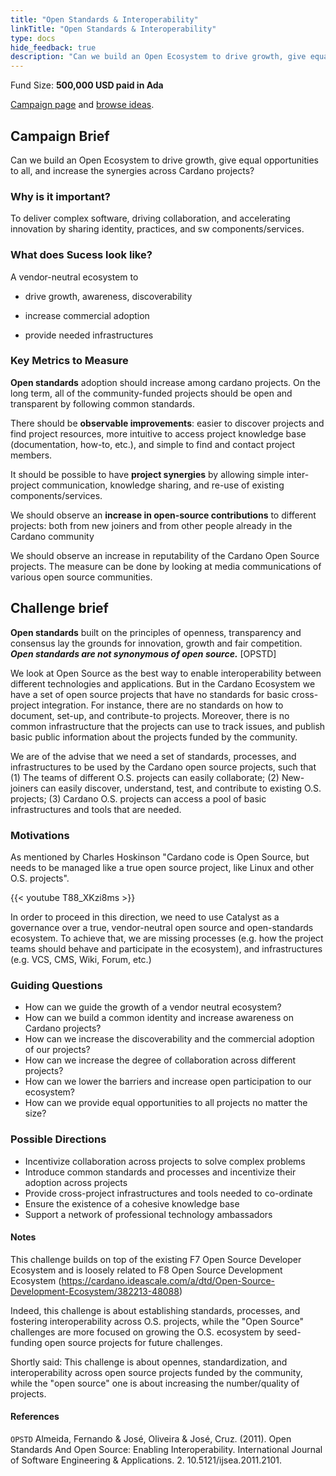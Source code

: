 ```yaml
---
title: "Open Standards & Interoperability"
linkTitle: "Open Standards & Interoperability"
type: docs
hide_feedback: true
description: "Can we build an Open Ecosystem to drive growth, give equal opportunities to all, and increase the synergies across Cardano projects?"
---
```

Fund Size: **500,000 USD paid in Ada**

[Campaign page](https://cardano.ideascale.com/c/idea/383619) and [browse ideas]().

## Campaign Brief
Can we build an Open Ecosystem to drive growth, give equal opportunities to all, and increase the synergies across Cardano projects?
### Why is it important?
To deliver complex software, driving collaboration, and accelerating innovation by sharing identity, practices, and sw components/services.
### What does Sucess look like?
A vendor-neutral ecosystem to

- drive growth, awareness, discoverability

- increase commercial adoption

- provide needed infrastructures

### Key Metrics to Measure
**Open standards** adoption should increase among cardano projects. On the long term, all of the community-funded projects should be open and transparent by following common standards.

There should be **observable improvements**: easier to discover projects and find project resources, more intuitive to access project knowledge base (documentation, how-to, etc.), and simple to find and contact project members.

It should be possible to have **project synergies** by allowing simple inter-project communication, knowledge sharing, and re-use of existing components/services.

We should observe an **increase in open-source contributions** to different projects: both from new joiners and from other people already in the Cardano community

We should observe an increase in reputability of the Cardano Open Source projects. The measure can be done by looking at media communications of various open source communities.

## Challenge brief
**Open standards** built on the principles of openness, transparency and consensus lay the grounds for innovation, growth and fair competition. ***Open standards are not synonymous of open source.*** [OPSTD]

We look at Open Source as the best way to enable interoperability between different technologies and applications. But in the Cardano Ecosystem we have a set of open source projects that have no standards for basic cross-project integration. For instance, there are no standards on how to document, set-up, and contribute-to projects. Moreover, there is no common infrastructure that the projects can use to track issues, and publish basic public information about the projects funded by the community.

We are of the advise that we need a set of standards, processes, and infrastructures to be used by the Cardano open source projects, such that (1) The teams of different O.S. projects can easily collaborate; (2) New-joiners can easily discover, understand, test, and contribute to existing O.S. projects; (3) Cardano O.S. projects can access a pool of basic infrastructures and tools that are needed.


### Motivations
As mentioned by Charles Hoskinson "Cardano code is Open Source, but needs to be managed like a true open source project, like Linux and other O.S. projects". 

{{< youtube T88_XKzi8ms >}}

In order to proceed in this direction, we need to use Catalyst as a governance over a true, vendor-neutral open source and open-standards ecosystem. To achieve that, we are missing processes (e.g. how the project teams should behave and participate in the ecosystem), and infrastructures (e.g. VCS, CMS, Wiki, Forum, etc.)

### Guiding Questions
- How can we guide the growth of a vendor neutral ecosystem?
- How can we build a common identity and increase awareness on Cardano projects?
- How can we increase the discoverability and the commercial adoption of our projects?
- How can we increase the degree of collaboration across different projects?
- How can we lower the barriers and increase open participation to our ecosystem?
- How can we provide equal opportunities to all projects no matter the size?

### Possible Directions
- Incentivize collaboration across projects to solve complex problems
- Introduce common standards and processes and incentivize their adoption across projects
- Provide cross-project infrastructures and tools needed to co-ordinate
- Ensure the existence of a cohesive knowledge base 
- Support a network of professional technology ambassadors

#### Notes
This challenge builds on top of the existing F7 Open Source Developer Ecosystem and is loosely related to F8 Open Source Development Ecosystem (https://cardano.ideascale.com/a/dtd/Open-Source-Development-Ecosystem/382213-48088)

Indeed, this challenge is about establishing standards, processes, and fostering interoperability across O.S. projects, while the "Open Source" challenges are more focused on growing the O.S. ecosystem by seed-funding open source projects for future challenges.

Shortly said: This challenge is about opennes, standardization, and interoperability across open source projects funded by the community, while the "open source" one is about increasing the number/quality of projects.

#### References
`OPSTD` Almeida, Fernando & José, Oliveira & José, Cruz. (2011). Open Standards And Open Source: Enabling Interoperability. International Journal of Software Engineering & Applications. 2. 10.5121/ijsea.2011.2101.
